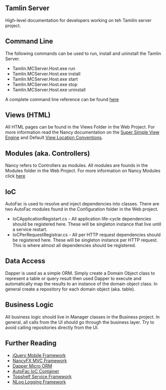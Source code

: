 ## Tamlin Server ##
High-level documentation for developers working on teh Tamilin server project.

## Command Line ##
The following commands can be used to run, install and uninstall the Tamlin Server.

* Tamlin.MCServer.Host.exe run
* Tamlin.MCServer.Host.exe install 
* Tamlin.MCServer.Host.exe start
* Tamlin.MCServer.Host.exe stop
* Tamlin.MCServer.Host.exe uninstall 

A complete command line reference can be found [here](http://docs.topshelf-project.com/en/latest/overview/commandline.html)

## Views (HTML) ##
All HTML pages can be found in the Views Folder in the Web Project.  For more information read the Nancy documentation on the [Super Simple View Engine](https://github.com/NancyFx/Nancy/wiki/The-Super-Simple-View-Engine) and Default [View Location Conventions](https://github.com/NancyFx/Nancy/wiki/View-location-conventions).

## Modules (aka. Controllers) ##
Nancy refers to Controllers as modules.  All modules are founds in the Modules folder in the Web Project.  For more information on Nancy Modules click [here](https://github.com/NancyFx/Nancy/wiki/Exploring-the-nancy-module)

## IoC ##
AutoFac is used to resolve and inject dependencies into classes.  There are two AutoFac modules found in the Configuration folder in the Web project.

* IoCApplicationRegistart.cs - All application life-cycle dependencies should be registered here.  These will be singleton instance that live until a service restart.
* IoCPerRequestRegistrar.cs - All per HTTP request dependencies should be registered here. These will be singleton instance per HTTP request.  This is where almost all dependencies should be registered.

## Data Access ##
Dapper is used as a simple ORM.  Simply create a Domain Object class to represent a table or query result then used Dapper to execute and automatically map the results to an instance of the domain object class.  In general create a repository for each domain object (aka. table).

## Business Logic ##
All business logic should live in Manager classes in the Business project.  In general, all calls from the UI should go through the business layer.  Try to avoid calling repositories directly from the UI.

## Further Reading ##

* [jQuery Mobile Framework](http://demos.jquerymobile.com/1.4.5/)
* [NancyFX MVC Framework](https://github.com/NancyFx/Nancy/wiki/Documentation)
* [Dapper Micro ORM](https://github.com/StackExchange/dapper-dot-net)
* [AutoFac IoC Container](http://autofac.org/)
* [Topshelf Service Framework](http://docs.topshelf-project.com/en/latest/index.html)
* [NLog Logging Framework](http://nlog-project.org/)
